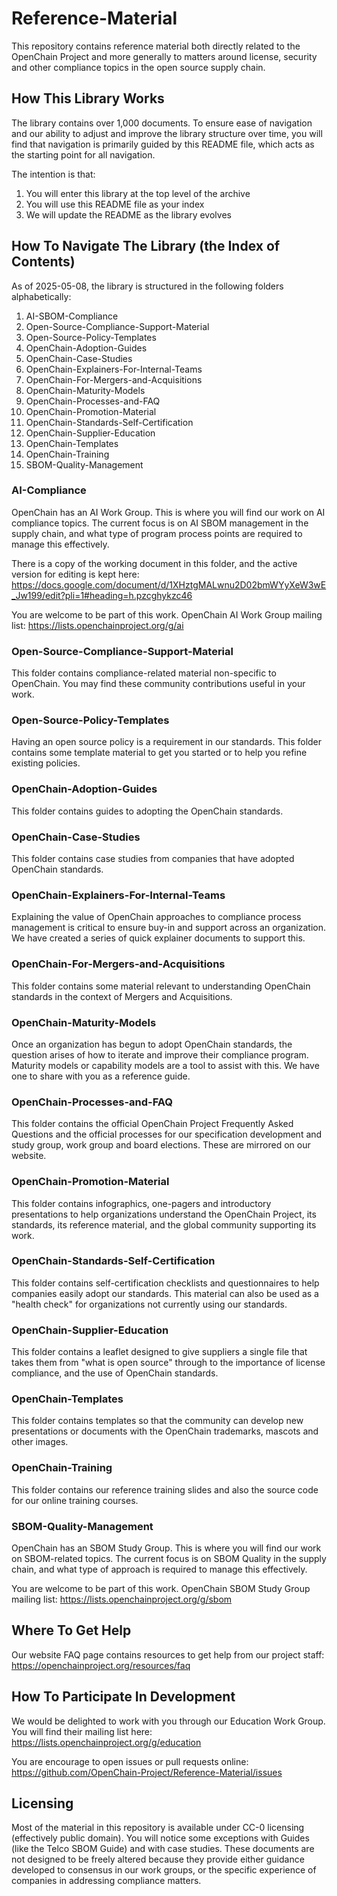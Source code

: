 # Reference-Material

This repository contains reference material both directly related to the OpenChain Project and more generally to matters around license, security and other compliance topics in the open source supply chain.

## How This Library Works

The library contains over 1,000 documents. To ensure ease of navigation and our ability to adjust and improve the library structure over time, you will find that navigation is primarily guided by this README file, which acts as the starting point for all navigation.

The intention is that:

1. You will enter this library at the top level of the archive
2. You will use this README file as your index
3. We will update the README as the library evolves

## How To Navigate The Library (the Index of Contents)

As of 2025-05-08, the library is structured in the following folders alphabetically:

1. AI-SBOM-Compliance
2. Open-Source-Compliance-Support-Material
3. Open-Source-Policy-Templates
4. OpenChain-Adoption-Guides
5. OpenChain-Case-Studies
6. OpenChain-Explainers-For-Internal-Teams
7. OpenChain-For-Mergers-and-Acquisitions
8. OpenChain-Maturity-Models
9. OpenChain-Processes-and-FAQ
10. OpenChain-Promotion-Material
11. OpenChain-Standards-Self-Certification
12. OpenChain-Supplier-Education
13. OpenChain-Templates
14. OpenChain-Training
15. SBOM-Quality-Management

### AI-Compliance

OpenChain has an AI Work Group. This is where you will find our work on AI compliance topics. The current focus is on AI SBOM management in the supply chain, and what type of program process points are required to manage this effectively.

There is a copy of the working document in this folder, and the active version for editing is kept here:
https://docs.google.com/document/d/1XHztgMALwnu2D02bmWYyXeW3wE_Jw199/edit?pli=1#heading=h.pzcghykzc46

You are welcome to be part of this work. OpenChain AI Work Group mailing list:
<https://lists.openchainproject.org/g/ai>

### Open-Source-Compliance-Support-Material

This folder contains compliance-related material non-specific to OpenChain. You may find these community contributions useful in your work.

### Open-Source-Policy-Templates

Having an open source policy is a requirement in our standards. This folder contains some template material to get you started or to help you refine existing policies.

### OpenChain-Adoption-Guides

This folder contains guides to adopting the OpenChain standards.

### OpenChain-Case-Studies

This folder contains case studies from companies that have adopted OpenChain standards.

### OpenChain-Explainers-For-Internal-Teams

Explaining the value of OpenChain approaches to compliance process management is critical to ensure buy-in and support across an organization. We have created a series of quick explainer documents to support this.

### OpenChain-For-Mergers-and-Acquisitions

This folder contains some material relevant to understanding OpenChain standards in the context of Mergers and Acquisitions.

### OpenChain-Maturity-Models

Once an organization has begun to adopt OpenChain standards, the question arises of how to iterate and improve their compliance program. Maturity models or capability models are a tool to assist with this. We have one to share with you as a reference guide.

### OpenChain-Processes-and-FAQ

This folder contains the official OpenChain Project Frequently Asked Questions and the official processes for our specification development and study group, work group and board elections. These are mirrored on our website.

### OpenChain-Promotion-Material

This folder contains infographics, one-pagers and introductory presentations to help organizations understand the OpenChain Project, its standards, its reference material, and the global community supporting its work.

### OpenChain-Standards-Self-Certification

This folder contains self-certification checklists and questionnaires to help companies easily adopt our standards. This material can also be used as a "health check" for organizations not currently using our standards.

### OpenChain-Supplier-Education

This folder contains a leaflet designed to give suppliers a single file that takes them from "what is open source" through to the importance of license compliance, and the use of OpenChain standards.

### OpenChain-Templates

This folder contains templates so that the community can develop new presentations or documents with the OpenChain trademarks, mascots and other images.

### OpenChain-Training

This folder contains our reference training slides and also the source code for our online training courses.

### SBOM-Quality-Management

OpenChain has an SBOM Study Group. This is where you will find our work on SBOM-related topics. The current focus is on SBOM Quality in the supply chain, and what type of approach is required to manage this effectively.

You are welcome to be part of this work. OpenChain SBOM Study Group mailing list:
<https://lists.openchainproject.org/g/sbom>

## Where To Get Help

Our website FAQ page contains resources to get help from our project staff:
<https://openchainproject.org/resources/faq>

## How To Participate In Development

We would be delighted to work with you through our Education Work Group. You will find their mailing list here:
<https://lists.openchainproject.org/g/education>

You are encourage to open issues or pull requests online:
<https://github.com/OpenChain-Project/Reference-Material/issues>

## Licensing

Most of the material in this repository is available under CC-0 licensing (effectively public domain). You will notice some exceptions with Guides (like the Telco SBOM Guide) and with case studies. These documents are not designed to be freely altered because they provide either guidance developed to consensus in our work groups, or the specific experience of companies in addressing compliance matters.
